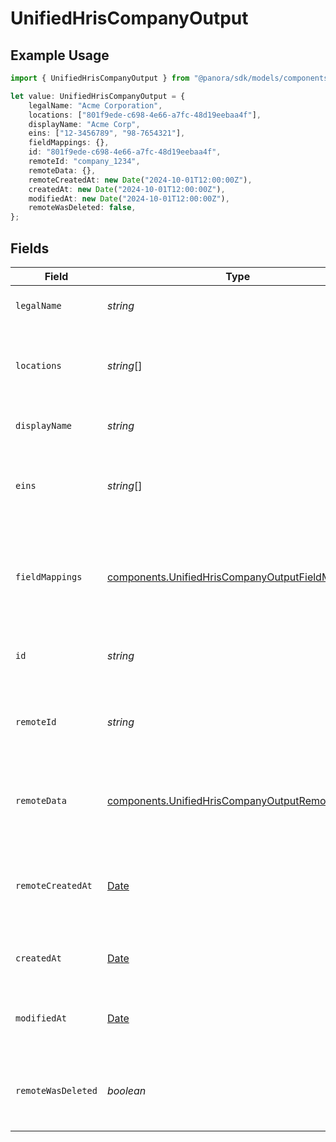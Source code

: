 # UnifiedHrisCompanyOutput

## Example Usage

```typescript
import { UnifiedHrisCompanyOutput } from "@panora/sdk/models/components";

let value: UnifiedHrisCompanyOutput = {
    legalName: "Acme Corporation",
    locations: ["801f9ede-c698-4e66-a7fc-48d19eebaa4f"],
    displayName: "Acme Corp",
    eins: ["12-3456789", "98-7654321"],
    fieldMappings: {},
    id: "801f9ede-c698-4e66-a7fc-48d19eebaa4f",
    remoteId: "company_1234",
    remoteData: {},
    remoteCreatedAt: new Date("2024-10-01T12:00:00Z"),
    createdAt: new Date("2024-10-01T12:00:00Z"),
    modifiedAt: new Date("2024-10-01T12:00:00Z"),
    remoteWasDeleted: false,
};
```

## Fields

| Field                                                                                                                | Type                                                                                                                 | Required                                                                                                             | Description                                                                                                          | Example                                                                                                              |
| -------------------------------------------------------------------------------------------------------------------- | -------------------------------------------------------------------------------------------------------------------- | -------------------------------------------------------------------------------------------------------------------- | -------------------------------------------------------------------------------------------------------------------- | -------------------------------------------------------------------------------------------------------------------- |
| `legalName`                                                                                                          | *string*                                                                                                             | :heavy_minus_sign:                                                                                                   | The legal name of the company                                                                                        | Acme Corporation                                                                                                     |
| `locations`                                                                                                          | *string*[]                                                                                                           | :heavy_minus_sign:                                                                                                   | UUIDs of the of the Location associated with the company                                                             | [<br/>"801f9ede-c698-4e66-a7fc-48d19eebaa4f"<br/>]                                                                   |
| `displayName`                                                                                                        | *string*                                                                                                             | :heavy_minus_sign:                                                                                                   | The display name of the company                                                                                      | Acme Corp                                                                                                            |
| `eins`                                                                                                               | *string*[]                                                                                                           | :heavy_minus_sign:                                                                                                   | The Employer Identification Numbers (EINs) of the company                                                            | [<br/>"12-3456789",<br/>"98-7654321"<br/>]                                                                           |
| `fieldMappings`                                                                                                      | [components.UnifiedHrisCompanyOutputFieldMappings](../../models/components/unifiedhriscompanyoutputfieldmappings.md) | :heavy_minus_sign:                                                                                                   | The custom field mappings of the object between the remote 3rd party & Panora                                        | {<br/>"custom_field_1": "value1",<br/>"custom_field_2": "value2"<br/>}                                               |
| `id`                                                                                                                 | *string*                                                                                                             | :heavy_minus_sign:                                                                                                   | The UUID of the company record                                                                                       | 801f9ede-c698-4e66-a7fc-48d19eebaa4f                                                                                 |
| `remoteId`                                                                                                           | *string*                                                                                                             | :heavy_minus_sign:                                                                                                   | The remote ID of the company in the context of the 3rd Party                                                         | company_1234                                                                                                         |
| `remoteData`                                                                                                         | [components.UnifiedHrisCompanyOutputRemoteData](../../models/components/unifiedhriscompanyoutputremotedata.md)       | :heavy_minus_sign:                                                                                                   | The remote data of the company in the context of the 3rd Party                                                       | {<br/>"raw_data": {<br/>"additional_field": "some value"<br/>}<br/>}                                                 |
| `remoteCreatedAt`                                                                                                    | [Date](https://developer.mozilla.org/en-US/docs/Web/JavaScript/Reference/Global_Objects/Date)                        | :heavy_minus_sign:                                                                                                   | The date when the company was created in the 3rd party system                                                        | 2024-10-01T12:00:00Z                                                                                                 |
| `createdAt`                                                                                                          | [Date](https://developer.mozilla.org/en-US/docs/Web/JavaScript/Reference/Global_Objects/Date)                        | :heavy_minus_sign:                                                                                                   | The created date of the company record                                                                               | 2024-10-01T12:00:00Z                                                                                                 |
| `modifiedAt`                                                                                                         | [Date](https://developer.mozilla.org/en-US/docs/Web/JavaScript/Reference/Global_Objects/Date)                        | :heavy_minus_sign:                                                                                                   | The last modified date of the company record                                                                         | 2024-10-01T12:00:00Z                                                                                                 |
| `remoteWasDeleted`                                                                                                   | *boolean*                                                                                                            | :heavy_minus_sign:                                                                                                   | Indicates if the company was deleted in the remote system                                                            | false                                                                                                                |